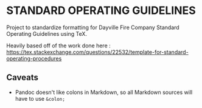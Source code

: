 # STANDARD OPERATING GUIDELINES

Project to standardize formatting for Dayville Fire Company Standard Operating Guidelines using TeX.

Heavily based off of the work done here : https://tex.stackexchange.com/questions/22532/template-for-standard-operating-procedures

## Caveats

* Pandoc doesn't like colons in Markdown, so all Markdown sources will have to use ``&colon;``


